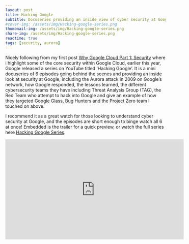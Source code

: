 ```yaml
---
layout: post
title: Hacking Google
subtitle: Docuseries providing an inside view of cyber security at Google
#cover-img: /assets/img/Hacking-google-series.png
thumbnail-img: /assets/img/Hacking-google-series.png
share-img: /assets/img/Hacking-google-series.png
readtime: true
tags: [security, aurora]
---
```



Nicely following from my first post [Why Google Cloud Part 1: Security](https://www.cloudbabble.co.uk/2022-11-03-whygooglecloudsecurity) where i highlight some of the core security within Google Cloud, earlier this year, Google released a series on YouTube titled ‘Hacking Google’. It is a mini docuseries of 6 episodes going behind the scenes and providing an inside look at security at Google, including the Aurora attack in 2009 on Google’s network, how Google responded, the lessons learned, the different cybersecurity teams they have including Threat Analysis Group (TAG), the Red Team who attempt to hack into Google and give an example of how they targeted Google Glass, Bug Hunters and the Project Zero team I touched on above. 

I recommend it as a great watch for those looking to understand cyber security at Google, and the episodes are short enough to binge watch all 6 at once! Embedded is the trailer for a quick preview, or watch the full series here [Hacking Google Series](https://youtube.com/playlist?list=PL590L5WQmH8dsxxz7ooJAgmijwOz0lh2H).

<iframe width="560" height="315" src="https://www.youtube.com/embed/aOGFY1R4QQ4" title="YouTube video player" frameborder="0" allow="accelerometer; autoplay; clipboard-write; encrypted-media; gyroscope; picture-in-picture" allowfullscreen></iframe>
